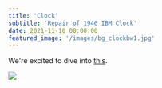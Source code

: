 ```yaml
---
title: 'Clock'
subtitle: 'Repair of 1946 IBM Clock'
date: 2021-11-10 00:00:00
featured_image: '/images/bg_clockbw1.jpg'
---
```

We're excited to dive into [this](https://www.ibm.com/ibm/history/exhibits/cc/cc_room.html).

<div class="content">
    <a href="/photos/clock/Clock.jpg" class="fluidbox left small">
        <img src="/photos/clock/thumbs/Clock.jpg" />
    </a>
</div>


